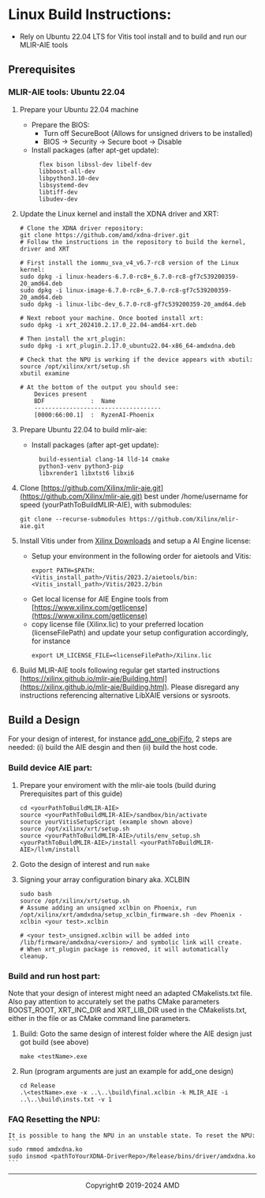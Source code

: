 # Linux Build Instructions: </h1>
- Rely on Ubuntu 22.04 LTS for Vitis tool install and to build and run our MLIR-AIE tools

## Prerequisites
### MLIR-AIE tools: Ubuntu 22.04

1. Prepare your Ubuntu 22.04 machine
    - Prepare the BIOS:
        * Turn off SecureBoot (Allows for unsigned drivers to be installed)
        * BIOS → Security → Secure boot → Disable
    - Install packages (after apt-get update):
      ``` 
        flex bison libssl-dev libelf-dev
        libboost-all-dev
        libpython3.10-dev
        libsystemd-dev 
        libtiff-dev 
        libudev-dev 
      ```

1. Update the Linux kernel and install the XDNA driver and XRT:
    ```
    # Clone the XDNA driver repository:
    git clone https://github.com/amd/xdna-driver.git
    # Follow the instructions in the repository to build the kernel, driver and XRT

    # First install the iommu_sva_v4_v6.7-rc8 version of the Linux kernel:
    sudo dpkg -i linux-headers-6.7.0-rc8+_6.7.0-rc8-gf7c539200359-20_amd64.deb
    sudo dpkg -i linux-image-6.7.0-rc8+_6.7.0-rc8-gf7c539200359-20_amd64.deb 
    sudo dpkg -i linux-libc-dev_6.7.0-rc8-gf7c539200359-20_amd64.deb

    # Next reboot your machine. Once booted install xrt:
    sudo dpkg -i xrt_202410.2.17.0_22.04-amd64-xrt.deb

    # Then install the xrt_plugin:
    sudo dpkg -i xrt_plugin.2.17.0_ubuntu22.04-x86_64-amdxdna.deb

    # Check that the NPU is working if the device appears with xbutil:
    source /opt/xilinx/xrt/setup.sh
    xbutil examine

    # At the bottom of the output you should see:
        Devices present
        BDF             :  Name             
        ------------------------------------
        [0000:66:00.1]  :  RyzenAI-Phoenix 
    ```

1. Prepare Ubuntu 22.04 to build mlir-aie:
    - Install packages (after apt-get update):
      ``` 
        build-essential clang-14 lld-14 cmake
        python3-venv python3-pip
        libxrender1 libxtst6 libxi6
      ```

1. Clone [https://github.com/Xilinx/mlir-aie.git](https://github.com/Xilinx/mlir-aie.git) best under /home/username for speed (yourPathToBuildMLIR-AIE), with submodules: 
   ```
   git clone --recurse-submodules https://github.com/Xilinx/mlir-aie.git
   ````

1. Install Vitis under from [Xilinx Downloads](https://www.xilinx.com/support/download/index.html/content/xilinx/en/downloadNav/vitis.html) and setup a AI Engine license:
    
    - Setup your environment in the following order for aietools and Vitis:
      ```
      export PATH=$PATH:<Vitis_install_path>/Vitis/2023.2/aietools/bin:<Vitis_install_path>/Vitis/2023.2/bin
      ```
    - Get local license for AIE Engine tools from [https://www.xilinx.com/getlicense](https://www.xilinx.com/getlicense) 
    - copy license file (Xilinx.lic) to your preferred location (licenseFilePath) and update your setup configuration accordingly, for instance
      ```
      export LM_LICENSE_FILE=<licenseFilePath>/Xilinx.lic
      ```

1. Build MLIR-AIE tools following regular get started instructions [https://xilinx.github.io/mlir-aie/Building.html](https://xilinx.github.io/mlir-aie/Building.html). Please disregard any instructions referencing alternative LibXAIE versions or sysroots.

## Build a Design

For your design of interest, for instance [add_one_objFifo](../reference_designs/ipu-xrt/add_one_objFifo/), 2 steps are needed: (i) build the AIE desgin and then (ii) build the host code.

### Build device AIE part:
1. Prepare your enviroment with the mlir-aie tools (build during Prerequisites part of this guide)

    ```
    cd <yourPathToBuildMLIR-AIE>
    source <yourPathToBuildMLIR-AIE>/sandbox/bin/activate
    source yourVitisSetupScript (example shown above)
    source /opt/xilinx/xrt/setup.sh
    source <yourPathToBuildMLIR-AIE>/utils/env_setup.sh <yourPathToBuildMLIR-AIE>/install <yourPathToBuildMLIR-AIE>/llvm/install
    ```
1. Goto the design of interest and run `make`

1. Signing your array configuration binary aka. XCLBIN
    ```
    sudo bash
    source /opt/xilinx/xrt/setup.sh
    # Assume adding an unsigned xclbin on Phoenix, run
    /opt/xilinx/xrt/amdxdna/setup_xclbin_firmware.sh -dev Phoenix -xclbin <your test>.xclbin

    # <your test>_unsigned.xclbin will be added into /lib/firmware/amdxdna/<version>/ and symbolic link will create.
    # When xrt_plugin package is removed, it will automatically cleanup.
    ```

### Build and run host part:

Note that your design of interest might need an adapted CMakelists.txt file. Also pay attention to accurately set the paths CMake parameters BOOST_ROOT, XRT_INC_DIR and XRT_LIB_DIR used in the CMakelists.txt, either in the file or as CMake command line parameters.

1. Build: Goto the same design of interest folder where the AIE design just got build (see above)
    ```
    make <testName>.exe
    ```
    
1. Run (program arguments are just an example for add_one design)
    ```
    cd Release
    .\<testName>.exe -x ..\..\build\final.xclbin -k MLIR_AIE -i ..\..\build\insts.txt -v 1
    ```

### FAQ Resetting the NPU:

    It is possible to hang the NPU in an unstable state. To reset the NPU:
    ```
    sudo rmmod amdxdna.ko
    sudo insmod <pathToYourXDNA-DriverRepo>/Release/bins/driver/amdxdna.ko
    ```

-----

<p align="center">Copyright&copy; 2019-2024 AMD</p>
